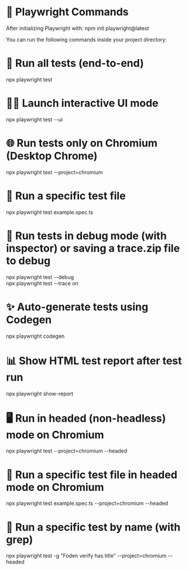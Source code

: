 # 🧪 Playwright Commands
After initializing Playwright with:
npm init playwright@latest

You can run the following commands inside your project directory:
# 🧪 Run all tests (end-to-end)
npx playwright test

# 🧑‍💻 Launch interactive UI mode
npx playwright test --ui

# 🌐 Run tests only on Chromium (Desktop Chrome)
npx playwright test --project=chromium

# 📁 Run a specific test file
npx playwright test example.spec.ts

# 🐞 Run tests in debug mode (with inspector) or saving a trace.zip file to debug
npx playwright test --debug <br>
npx playwright test --trace on 

# ✨ Auto-generate tests using Codegen
npx playwright codegen

# 📊 Show HTML test report after test run
npx playwright show-report

# 🖥️ Run in headed (non-headless) mode on Chromium
npx playwright test --project=chromium --headed

# 📌 Run a specific test file in headed mode on Chromium
npx playwright test example.spec.ts --project=chromium --headed

# 🎯 Run a specific test by name (with grep)
npx playwright test -g "Foden verify has title" --project=chromium --headed
